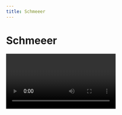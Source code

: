 ```yaml
---
title: Schmeeer
---
```


<Redirect to="https://battleaxe.co/schmeeer" />

# Schmeeer

<Video url="https://www.youtube.com/embed/EYKCa8Q6ZVU" />

Because the [Echo effect](https://www.youtube.com/watch?v=N2qxF8V57FE) doesn't always make sense. Work with echo's more intuitively and by dynamically adding frames and adjusting the length based on the on-screen motion of a layer.

Dynamic smearing is driven by the on-screen motion in *position*, *rotation*, *scale* and even *parented* movement.

<FreebieSubscribe />


## Controls

<Screenshot 
    url="/freebies/Schmeeer_ui.jpg" 
    alt="Schmeeer controls" 
    width="400px"
    outline round
    center />

- **Smear length**: How far do you want to smear? 
  - 100% will be the full distance between the current and previous frame
  - 50% will be half the distance between the current and previous frame
- **Distance threshold**: How far does a layer need to move before the smears start?
  - Layer movement less than the threshold (in pixels) will not have smears applied. 
  - *Note:* Smears are cool, but they are typically impactful because of a contrast between smeared and non-smeared frames. Smearing everything can make things look too smooshy, but it's your project. Do whatever you want. 
- **Count multiplier**: Increase this value if you notice stepping on the smears. Be careful because this value is multiplying the the number of echoes. 
- **Echo effect**: You can probably leave alone unless you know what you're doing

## Examples

<Screenshot 
    url="/freebies/Newtons_Cradle_800x800.gif" 
    alt="Newtons Cradle" 
    width="600px"
    center />

<Screenshot 
    url="/freebies/Bonkbonk_Honk_800x800.gif" 
    alt="BonkBonk" 
    width="600px"
    center />



## Installation

<pre>
├── 📂 Schmeeer
│   ├── 📂 aep
│   │   │   └── Schmeeer-Coin flip.aep
│   ├── 📂 KBar icon
│   │   │   └── <a href="/kbar/Schmeeer.svg">Schmeeer.svg</a>
│   ├──  Schmeeer help.html
│   ├──  <b>Schmeeer.ffx</b>
</pre>


<Install 
    preset 
    name="Schmeeer"
    :hosts="['After Effects']"
/>


<br />
<br />

## Changelog
<div class="changelog">

## 1.0.2 
Released: 2022-02-02
- Universalize expressions
- Kbar toolbar install included
## 1.0.0 
Released: 2022-07-13
- Initial release

</div>
